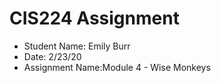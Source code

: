 # CIS224 Assignment #
- Student Name: Emily Burr
- Date: 2/23/20
- Assignment Name:Module 4 - Wise Monkeys
